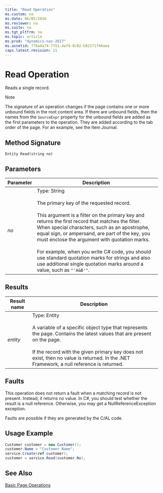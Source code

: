 ```yaml
---
title: "Read Operation"
ms.custom: na
ms.date: 06/05/2016
ms.reviewer: na
ms.suite: na
ms.tgt_pltfrm: na
ms.topic: article
ms.prod: "dynamics-nav-2017"
ms.assetid: 778a4a74-7751-4af4-8c02-b82171f46aea
caps.latest.revision: 11
---
```

# Read Operation
Reads a single record.  
  
> [!NOTE]  
>  The signature of an operation changes if the page contains one or more unbound fields in the root content area. If there are unbound fields, then the names from the `SourceExpr` property for the unbound fields are added as the first parameters to the operation. They are added according to the tab order of the page. For an example, see the Item Journal.  
  
## Method Signature  
 `Entity Read(string no)`  
  
## Parameters  
  
|Parameter|Description|  
|---------------|-----------------|  
|*no*|Type: String<br /><br /> The primary key of the requested record.<br /><br /> This argument is a filter on the primary key and returns the first record that matches the filter. When special characters, such as an apostrophe, equal sign, or ampersand, are part of the key, you must enclose the argument with quotation marks.<br /><br /> For example, when you write C\# code, you should use standard quotation marks for strings and also use additional single quotation marks around a value, such as `"'A&B'"`.|  
  
## Results  
  
|Result name|Description|  
|-----------------|-----------------|  
|*entity*|Type: Entity<br /><br /> A variable of a specific object type that represents the page. Contains the latest values that are present on the page.<br /><br /> If the record with the given primary key does not exist, then no value is returned. In the .NET Framework, a null reference is returned.|  
  
## Faults  
 This operation does not return a fault when a matching record is not present. Instead, it returns no value. In C\#, you should test whether the result is a null reference. Otherwise, you may get a NullReferenceException exception.  
  
 Faults are possible if they are generated by the C/AL code.  
  
## Usage Example  
  
```c#  
Customer customer = new Customer();  
customer.Name = "Customer Name";  
service.Create(ref customer);  
customer = service.Read(customer.No);  
```  
  
## See Also  
 [Basic Page Operations](Basic-Page-Operations.md)